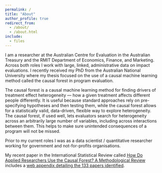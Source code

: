 ```yaml
---
permalink: /
title: "About"
author_profile: true
redirect_from: 
  - /about/
  - /about.html
include:
  - files
---
```


I am a researcher at the Australian Centre for Evaluation in the Australian Treasury and the RMIT Department of Economics, Finance, and Marketing. Across both roles I work with large, linked, administrative data on impact evaluations. I recently received my PhD from the Australian National University where my thesis focused on the use of a causal machine learning method called the causal forest in program evaluation. 

The causal forest is a causal machine learning method for finding drivers of treatment effect heterogeneity — how a given treatment affects different people differently. It is useful because standard approaches rely on pre-specifying hypotheses and then testing them, while the causal forest allows for a statistically valid, data-driven, flexible way to explore heterogeneity. The causal forest, if used well, lets evaluators search for heterogeneity across an arbitrarily large number of variables, including across interactions between them. This helps to make sure unintended consequences of a program will not be missed.

Prior to my current roles I was as a data scientist / quantitative researcher working for government and not-for-profits organisations.

My recent paper in the International Statistical Review called [How Do Applied Researchers Use the Causal Forest? A Methodological Review](https://onlinelibrary.wiley.com/doi/full/10.1111/insr.12610) includes a [web appendix detailing the 133 papers identified](files/causal_forest_papers.csv). 
